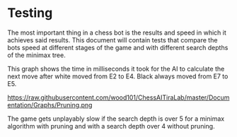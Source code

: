 # Testing

The most important thing in a chess bot is the results and speed in which it achieves said results. This document will contain tests that compare the bots speed at different stages of the game and with different search depths of the minimax tree. 

This graph shows the time in milliseconds it took for the AI to calculate the next move after white moved from E2 to E4. Black always moved from E7 to E5.

<https://raw.githubusercontent.com/wood101/ChessAITiraLab/master/Documentation/Graphs/Pruning.png>

The game gets unplayably slow if the search depth is over 5 for a minimax algorithm with pruning and with a search depth over 4 without pruning.
